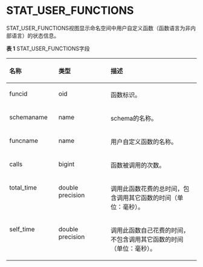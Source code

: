 # STAT\_USER\_FUNCTIONS<a name="ZH-CN_TOPIC_0289900542"></a>

STAT\_USER\_FUNCTIONS视图显示命名空间中用户自定义函数（函数语言为非内部语言）的状态信息。

**表 1**  STAT\_USER\_FUNCTIONS字段

<a name="zh-cn_topic_0283136664_zh-cn_topic_0237122615_zh-cn_topic_0059779233_te239dd6a8538459c8560768e06dde95e"></a>
<table><thead align="left"><tr id="zh-cn_topic_0283136664_zh-cn_topic_0237122615_zh-cn_topic_0059779233_r8e022e4ab6144f1f9af4362cc33f4866"><th class="cellrowborder" valign="top" width="25.85%" id="mcps1.2.4.1.1"><p id="zh-cn_topic_0283136664_zh-cn_topic_0237122615_zh-cn_topic_0059779233_a0572079d799741d487589b6bca11fff5"><a name="zh-cn_topic_0283136664_zh-cn_topic_0237122615_zh-cn_topic_0059779233_a0572079d799741d487589b6bca11fff5"></a><a name="zh-cn_topic_0283136664_zh-cn_topic_0237122615_zh-cn_topic_0059779233_a0572079d799741d487589b6bca11fff5"></a>名称</p>
</th>
<th class="cellrowborder" valign="top" width="27.35%" id="mcps1.2.4.1.2"><p id="zh-cn_topic_0283136664_zh-cn_topic_0237122615_zh-cn_topic_0059779233_a181cf042340a44a0a56e0dd3a42c99e6"><a name="zh-cn_topic_0283136664_zh-cn_topic_0237122615_zh-cn_topic_0059779233_a181cf042340a44a0a56e0dd3a42c99e6"></a><a name="zh-cn_topic_0283136664_zh-cn_topic_0237122615_zh-cn_topic_0059779233_a181cf042340a44a0a56e0dd3a42c99e6"></a>类型</p>
</th>
<th class="cellrowborder" valign="top" width="46.800000000000004%" id="mcps1.2.4.1.3"><p id="zh-cn_topic_0283136664_zh-cn_topic_0237122615_zh-cn_topic_0059779233_a0a0acfb11bf44a75ad15f3c12f104b16"><a name="zh-cn_topic_0283136664_zh-cn_topic_0237122615_zh-cn_topic_0059779233_a0a0acfb11bf44a75ad15f3c12f104b16"></a><a name="zh-cn_topic_0283136664_zh-cn_topic_0237122615_zh-cn_topic_0059779233_a0a0acfb11bf44a75ad15f3c12f104b16"></a>描述</p>
</th>
</tr>
</thead>
<tbody><tr id="zh-cn_topic_0283136664_zh-cn_topic_0237122615_zh-cn_topic_0059779233_r0b04439ecadf44a89804f7bf9e3b2f53"><td class="cellrowborder" valign="top" width="25.85%" headers="mcps1.2.4.1.1 "><p id="zh-cn_topic_0283136664_zh-cn_topic_0237122615_zh-cn_topic_0059779233_ae17ddaf5cbda4d1d9fc10d8e10cc0f85"><a name="zh-cn_topic_0283136664_zh-cn_topic_0237122615_zh-cn_topic_0059779233_ae17ddaf5cbda4d1d9fc10d8e10cc0f85"></a><a name="zh-cn_topic_0283136664_zh-cn_topic_0237122615_zh-cn_topic_0059779233_ae17ddaf5cbda4d1d9fc10d8e10cc0f85"></a>funcid</p>
</td>
<td class="cellrowborder" valign="top" width="27.35%" headers="mcps1.2.4.1.2 "><p id="zh-cn_topic_0283136664_zh-cn_topic_0237122615_zh-cn_topic_0059779233_afa5fcea6a881442e9f5b2ac785df706a"><a name="zh-cn_topic_0283136664_zh-cn_topic_0237122615_zh-cn_topic_0059779233_afa5fcea6a881442e9f5b2ac785df706a"></a><a name="zh-cn_topic_0283136664_zh-cn_topic_0237122615_zh-cn_topic_0059779233_afa5fcea6a881442e9f5b2ac785df706a"></a>oid</p>
</td>
<td class="cellrowborder" valign="top" width="46.800000000000004%" headers="mcps1.2.4.1.3 "><p id="zh-cn_topic_0283136664_zh-cn_topic_0237122615_zh-cn_topic_0059779233_a4f18d92b243445e699e3f9b33a5dcb24"><a name="zh-cn_topic_0283136664_zh-cn_topic_0237122615_zh-cn_topic_0059779233_a4f18d92b243445e699e3f9b33a5dcb24"></a><a name="zh-cn_topic_0283136664_zh-cn_topic_0237122615_zh-cn_topic_0059779233_a4f18d92b243445e699e3f9b33a5dcb24"></a>函数标识。</p>
</td>
</tr>
<tr id="zh-cn_topic_0283136664_zh-cn_topic_0237122615_zh-cn_topic_0059779233_r8476f2b79e64480d828862aaa26eda90"><td class="cellrowborder" valign="top" width="25.85%" headers="mcps1.2.4.1.1 "><p id="zh-cn_topic_0283136664_zh-cn_topic_0237122615_zh-cn_topic_0059779233_a20515955c5dc4d179265a99c739ff5a2"><a name="zh-cn_topic_0283136664_zh-cn_topic_0237122615_zh-cn_topic_0059779233_a20515955c5dc4d179265a99c739ff5a2"></a><a name="zh-cn_topic_0283136664_zh-cn_topic_0237122615_zh-cn_topic_0059779233_a20515955c5dc4d179265a99c739ff5a2"></a>schemaname</p>
</td>
<td class="cellrowborder" valign="top" width="27.35%" headers="mcps1.2.4.1.2 "><p id="zh-cn_topic_0283136664_zh-cn_topic_0237122615_zh-cn_topic_0059779233_a803e038009b748d187c43a5ba8f83d48"><a name="zh-cn_topic_0283136664_zh-cn_topic_0237122615_zh-cn_topic_0059779233_a803e038009b748d187c43a5ba8f83d48"></a><a name="zh-cn_topic_0283136664_zh-cn_topic_0237122615_zh-cn_topic_0059779233_a803e038009b748d187c43a5ba8f83d48"></a>name</p>
</td>
<td class="cellrowborder" valign="top" width="46.800000000000004%" headers="mcps1.2.4.1.3 "><p id="zh-cn_topic_0283136664_zh-cn_topic_0237122615_p130516528473"><a name="zh-cn_topic_0283136664_zh-cn_topic_0237122615_p130516528473"></a><a name="zh-cn_topic_0283136664_zh-cn_topic_0237122615_p130516528473"></a>schema的名称。</p>
</td>
</tr>
<tr id="zh-cn_topic_0283136664_zh-cn_topic_0237122615_zh-cn_topic_0059779233_rcd41bf68b5d84ce3aa0af6bd43f48927"><td class="cellrowborder" valign="top" width="25.85%" headers="mcps1.2.4.1.1 "><p id="zh-cn_topic_0283136664_zh-cn_topic_0237122615_zh-cn_topic_0059779233_ae209233719064edcb2c7489e0e69f947"><a name="zh-cn_topic_0283136664_zh-cn_topic_0237122615_zh-cn_topic_0059779233_ae209233719064edcb2c7489e0e69f947"></a><a name="zh-cn_topic_0283136664_zh-cn_topic_0237122615_zh-cn_topic_0059779233_ae209233719064edcb2c7489e0e69f947"></a>funcname</p>
</td>
<td class="cellrowborder" valign="top" width="27.35%" headers="mcps1.2.4.1.2 "><p id="zh-cn_topic_0283136664_zh-cn_topic_0237122615_zh-cn_topic_0059779233_a35a0cdaa97cb432a9bbdc8126d58a438"><a name="zh-cn_topic_0283136664_zh-cn_topic_0237122615_zh-cn_topic_0059779233_a35a0cdaa97cb432a9bbdc8126d58a438"></a><a name="zh-cn_topic_0283136664_zh-cn_topic_0237122615_zh-cn_topic_0059779233_a35a0cdaa97cb432a9bbdc8126d58a438"></a>name</p>
</td>
<td class="cellrowborder" valign="top" width="46.800000000000004%" headers="mcps1.2.4.1.3 "><p id="zh-cn_topic_0283136664_zh-cn_topic_0237122615_p7305195294716"><a name="zh-cn_topic_0283136664_zh-cn_topic_0237122615_p7305195294716"></a><a name="zh-cn_topic_0283136664_zh-cn_topic_0237122615_p7305195294716"></a>用户自定义函数的名称。</p>
</td>
</tr>
<tr id="zh-cn_topic_0283136664_zh-cn_topic_0237122615_zh-cn_topic_0059779233_r1fb728a1339b42d2867f792155ac999d"><td class="cellrowborder" valign="top" width="25.85%" headers="mcps1.2.4.1.1 "><p id="zh-cn_topic_0283136664_zh-cn_topic_0237122615_zh-cn_topic_0059779233_ab385850afca2473c8ed3dcfaccf81a75"><a name="zh-cn_topic_0283136664_zh-cn_topic_0237122615_zh-cn_topic_0059779233_ab385850afca2473c8ed3dcfaccf81a75"></a><a name="zh-cn_topic_0283136664_zh-cn_topic_0237122615_zh-cn_topic_0059779233_ab385850afca2473c8ed3dcfaccf81a75"></a>calls</p>
</td>
<td class="cellrowborder" valign="top" width="27.35%" headers="mcps1.2.4.1.2 "><p id="zh-cn_topic_0283136664_zh-cn_topic_0237122615_zh-cn_topic_0059779233_ab3dbb3c91aa04956897ee281b46d4711"><a name="zh-cn_topic_0283136664_zh-cn_topic_0237122615_zh-cn_topic_0059779233_ab3dbb3c91aa04956897ee281b46d4711"></a><a name="zh-cn_topic_0283136664_zh-cn_topic_0237122615_zh-cn_topic_0059779233_ab3dbb3c91aa04956897ee281b46d4711"></a>bigint</p>
</td>
<td class="cellrowborder" valign="top" width="46.800000000000004%" headers="mcps1.2.4.1.3 "><p id="zh-cn_topic_0283136664_zh-cn_topic_0237122615_zh-cn_topic_0059779233_a8f1dc66229d04e1a8a8219ca27bc6d63"><a name="zh-cn_topic_0283136664_zh-cn_topic_0237122615_zh-cn_topic_0059779233_a8f1dc66229d04e1a8a8219ca27bc6d63"></a><a name="zh-cn_topic_0283136664_zh-cn_topic_0237122615_zh-cn_topic_0059779233_a8f1dc66229d04e1a8a8219ca27bc6d63"></a>函数被调用的次数。</p>
</td>
</tr>
<tr id="zh-cn_topic_0283136664_zh-cn_topic_0237122615_zh-cn_topic_0059779233_rf42e6ab38ef34ad78ae1ec22a03b7e07"><td class="cellrowborder" valign="top" width="25.85%" headers="mcps1.2.4.1.1 "><p id="zh-cn_topic_0283136664_zh-cn_topic_0237122615_zh-cn_topic_0059779233_a34353c0cb83b471ba30fdda115f0f2b7"><a name="zh-cn_topic_0283136664_zh-cn_topic_0237122615_zh-cn_topic_0059779233_a34353c0cb83b471ba30fdda115f0f2b7"></a><a name="zh-cn_topic_0283136664_zh-cn_topic_0237122615_zh-cn_topic_0059779233_a34353c0cb83b471ba30fdda115f0f2b7"></a>total_time</p>
</td>
<td class="cellrowborder" valign="top" width="27.35%" headers="mcps1.2.4.1.2 "><p id="zh-cn_topic_0283136664_zh-cn_topic_0237122615_zh-cn_topic_0059779233_a3125de3a8ac441f5843b772b8f901a13"><a name="zh-cn_topic_0283136664_zh-cn_topic_0237122615_zh-cn_topic_0059779233_a3125de3a8ac441f5843b772b8f901a13"></a><a name="zh-cn_topic_0283136664_zh-cn_topic_0237122615_zh-cn_topic_0059779233_a3125de3a8ac441f5843b772b8f901a13"></a>double precision</p>
</td>
<td class="cellrowborder" valign="top" width="46.800000000000004%" headers="mcps1.2.4.1.3 "><p id="zh-cn_topic_0283136664_zh-cn_topic_0237122615_zh-cn_topic_0059779233_a77832cfe0845486e904f60db7c70c6e1"><a name="zh-cn_topic_0283136664_zh-cn_topic_0237122615_zh-cn_topic_0059779233_a77832cfe0845486e904f60db7c70c6e1"></a><a name="zh-cn_topic_0283136664_zh-cn_topic_0237122615_zh-cn_topic_0059779233_a77832cfe0845486e904f60db7c70c6e1"></a>调用此函数花费的总时间，包含调用其它函数的时间（单位：毫秒）。</p>
</td>
</tr>
<tr id="zh-cn_topic_0283136664_zh-cn_topic_0237122615_zh-cn_topic_0059779233_r73262a50b5c340bc8786db87cfc5b965"><td class="cellrowborder" valign="top" width="25.85%" headers="mcps1.2.4.1.1 "><p id="zh-cn_topic_0283136664_zh-cn_topic_0237122615_zh-cn_topic_0059779233_aa6857fed27734c4faa3d46b51611c9ca"><a name="zh-cn_topic_0283136664_zh-cn_topic_0237122615_zh-cn_topic_0059779233_aa6857fed27734c4faa3d46b51611c9ca"></a><a name="zh-cn_topic_0283136664_zh-cn_topic_0237122615_zh-cn_topic_0059779233_aa6857fed27734c4faa3d46b51611c9ca"></a>self_time</p>
</td>
<td class="cellrowborder" valign="top" width="27.35%" headers="mcps1.2.4.1.2 "><p id="zh-cn_topic_0283136664_zh-cn_topic_0237122615_zh-cn_topic_0059779233_a6708bc962d0744fd8c0d0b5c39dc7798"><a name="zh-cn_topic_0283136664_zh-cn_topic_0237122615_zh-cn_topic_0059779233_a6708bc962d0744fd8c0d0b5c39dc7798"></a><a name="zh-cn_topic_0283136664_zh-cn_topic_0237122615_zh-cn_topic_0059779233_a6708bc962d0744fd8c0d0b5c39dc7798"></a>double precision</p>
</td>
<td class="cellrowborder" valign="top" width="46.800000000000004%" headers="mcps1.2.4.1.3 "><p id="zh-cn_topic_0283136664_zh-cn_topic_0237122615_p930611521471"><a name="zh-cn_topic_0283136664_zh-cn_topic_0237122615_p930611521471"></a><a name="zh-cn_topic_0283136664_zh-cn_topic_0237122615_p930611521471"></a>调用此函数自己花费的时间，不包含调用其它函数的时间（单位：毫秒）。</p>
</td>
</tr>
</tbody>
</table>

